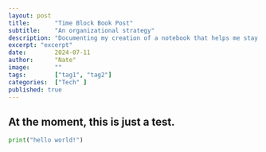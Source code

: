 ```yaml
---
layout: post
title:       "Time Block Book Post"
subtitle:    "An organizational strategy"
description: "Documenting my creation of a notebook that helps me stay organized at work."
excerpt: "excerpt"
date:        2024-07-11
author:      "Nate"
image:       ""
tags:        ["tag1", "tag2"]
categories:  ["Tech" ]
published: true
---
```


## At the moment, this is just a test.

```python 
print("hello world!")
```

